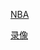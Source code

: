 
[NBA](https://github.com/7900ms/00nottheater_deserted/blob/master/Ding/Playlist/1/NBA.txt)

[录像](https://github.com/7900ms/00nottheater_deserted/blob/master/Ding/Playlist/1/wendang/nba98%20总决赛%20历年.txt)
